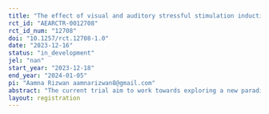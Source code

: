 ```yaml
---
title: "The effect of visual and auditory stressful stimulation induction on episodic memory among University students; A music based interventional study"
rct_id: "AEARCTR-0012708"
rct_id_num: "12708"
doi: "10.1257/rct.12708-1.0"
date: "2023-12-16"
status: "in_development"
jel: "nan"
start_year: "2023-12-18"
end_year: "2024-01-05"
pi: "Aamna Rizwan aamnarizwan8@gmail.com"
abstract: "The current trial aim to work towards exploring a new paradigm for assessment of academic stressors, and the impact of this stress on episodic memory during paired sample recognition task and to explore the impact of music on multisensory stimulation perception and episodic memory in everyday life."
layout: registration
---
```


